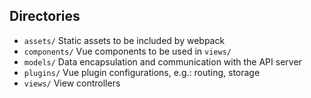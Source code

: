 ## Directories

* `assets/` Static assets to be included by webpack
* `components/` Vue components to be used in `views/`
* `models/` Data encapsulation and communication with the API server
* `plugins/` Vue plugin configurations, e.g.: routing, storage
* `views/` View controllers
